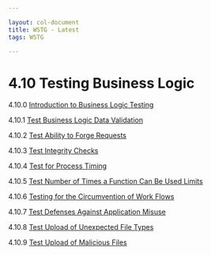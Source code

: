 ```yaml
---

layout: col-document
title: WSTG - Latest
tags: WSTG

---
```

# 4.10 Testing Business Logic

4.10.0 [Introduction to Business Logic Testing](0-Introduction_to_Business_Logic.md)

4.10.1 [Test Business Logic Data Validation](01-Test_Business_Logic_Data_Validation.md)

4.10.2 [Test Ability to Forge Requests](02-Test_Ability_to_Forge_Requests.md)

4.10.3 [Test Integrity Checks](03-Test_Integrity_Checks.md)

4.10.4 [Test for Process Timing](04-Test_for_Process_Timing.md)

4.10.5 [Test Number of Times a Function Can Be Used Limits](05-Test_Number_of_Times_a_Function_Can_Be_Used_Limits.md)

4.10.6 [Testing for the Circumvention of Work Flows](06-Testing_for_the_Circumvention_of_Work_Flows.md)

4.10.7 [Test Defenses Against Application Misuse](07-Test_Defenses_Against_Application_Misuse.md)

4.10.8 [Test Upload of Unexpected File Types](08-Test_Upload_of_Unexpected_File_Types.md)

4.10.9 [Test Upload of Malicious Files](09-Test_Upload_of_Malicious_Files.md)
